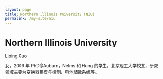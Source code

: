 ```yaml
---
layout: page
title: Northern Illinois University (NIU)
permalink: /my-site/niu
---
```

# Northern Illinois University
[Liping Guo](https://www.niu.edu/ceet/about/faculty-and-instructors/guo-liping.shtml)

女，2006 年 PhD@Auburn，Nelms 和 Hung 的学生，北京理工大学校友，研究领域主要为变换器建模与控制，电池储能系统等。
